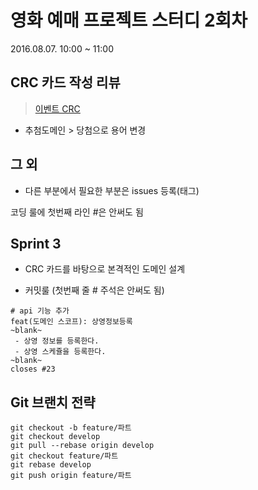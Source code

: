 영화 예매 프로젝트 스터디 2회차
===
2016.08.07. 10:00 ~ 11:00

## CRC  카드 작성 리뷰

> [이벤트 CRC](https://github.com/codechobostudy/movie-api/wiki/%EC%9D%B4%EB%B2%A4%ED%8A%B8-CRC)

- 추첨도메인 > 당첨으로 용어 변경 

## 그 외

- 다른 부분에서 필요한 부분은 issues 등록(태그)

코딩 룰에 첫번째 라인 #은 안써도 됨

## Sprint 3

- CRC 카드를 바탕으로 본격적인 도메인 설계

- 커밋룰 (첫번째 줄 # 주석은 안써도 됨)

```
# api 기능 추가
feat(도메인 스코프): 상영정보등록
~blank~
 - 상영 정보를 등록한다.
 - 상영 스케쥴을 등록한다.
~blank~
closes #23
```

## Git 브랜치 전략

```
git checkout -b feature/파트
git checkout develop
git pull --rebase origin develop
git checkout feature/파트
git rebase develop
git push origin feature/파트
```
